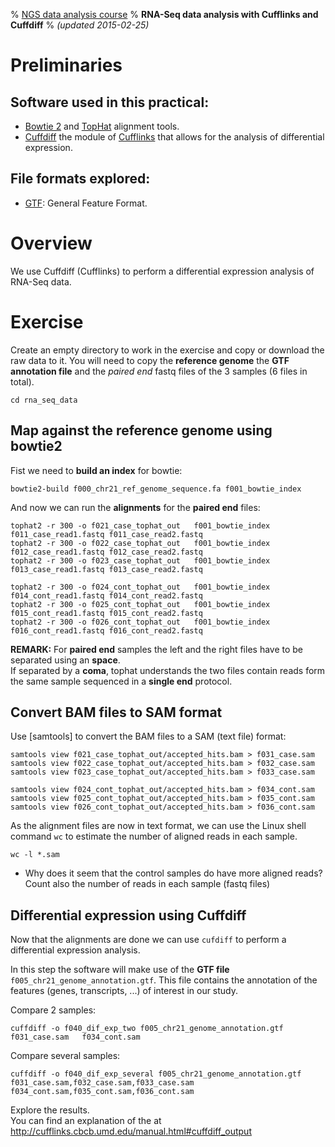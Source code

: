 % [NGS data analysis course](http://www.ngscourse.org)
% __RNA-Seq data analysis with Cufflinks and Cuffdiff__
% _(updated 2015-02-25)_

<!-- COMMON LINKS HERE -->


Preliminaries
================================================================================


Software used in this practical:
--------------------------------

- [Bowtie 2](http://bowtie-bio.sourceforge.net/bowtie2/index.shtml) and [TopHat](http://ccb.jhu.edu/software/tophat/index.shtml) alignment tools.
- [Cuffdiff](http://cufflinks.cbcb.umd.edu/manual.html#cuffdiff) the module of [Cufflinks](http://cufflinks.cbcb.umd.edu/index.html) that allows for the analysis of differential expression.


File formats explored:
----------------------

- [GTF](http://www.ensembl.org/info/website/upload/gff.html): General Feature Format.


Overview
================================================================================

We use Cuffdiff (Cufflinks) to perform a differential expression analysis of RNA-Seq data.



Exercise
================================================================================

<!-- new and clean data directory in the sandbox
    rm -r                                           ../../../../sandbox/rna_seq/
    cp -r ../../../../ngs_course_materials/rna_seq/ ../../../../sandbox/rna_seq/
    cp    ../../../../ngs_course_materials/f000_chr21_ref_genome_sequence.fa ../../../../sandbox/rna_seq/
	cp    ../../../../ngs_course_materials/f005_chr21_genome_annotation.gtf  ../../../../sandbox/rna_seq/
    cd    ../../../../sandbox/rna_seq/
-->


Create an empty directory to work in the exercise and copy or download the raw data to it.
You will need to copy the __reference genome__ the __GTF annotation file__ and the _paired end_ fastq files of the 3 samples (6 files in total).

    cd rna_seq_data



Map against the reference genome using bowtie2
--------------------------------------------------------------------------------

Fist we need to __build an index__ for bowtie:

    bowtie2-build f000_chr21_ref_genome_sequence.fa f001_bowtie_index


And now we can run the __alignments__ for the __paired end__ files:

	tophat2 -r 300 -o f021_case_tophat_out   f001_bowtie_index   f011_case_read1.fastq f011_case_read2.fastq
	tophat2 -r 300 -o f022_case_tophat_out   f001_bowtie_index   f012_case_read1.fastq f012_case_read2.fastq
	tophat2 -r 300 -o f023_case_tophat_out   f001_bowtie_index   f013_case_read1.fastq f013_case_read2.fastq

	tophat2 -r 300 -o f024_cont_tophat_out   f001_bowtie_index   f014_cont_read1.fastq f014_cont_read2.fastq
	tophat2 -r 300 -o f025_cont_tophat_out   f001_bowtie_index   f015_cont_read1.fastq f015_cont_read2.fastq
	tophat2 -r 300 -o f026_cont_tophat_out   f001_bowtie_index   f016_cont_read1.fastq f016_cont_read2.fastq

__REMARK:__ For __paired end__ samples the left and the right files have to be separated using an __space__.  
If separated by a __coma__, tophat understands the two files contain reads form the same sample sequenced in a __single end__ protocol.



Convert BAM files to SAM format
--------------------------------------------------------------------------------

Use [samtools] to convert the BAM files to a SAM (text file) format: 

    samtools view f021_case_tophat_out/accepted_hits.bam > f031_case.sam
	samtools view f022_case_tophat_out/accepted_hits.bam > f032_case.sam
	samtools view f023_case_tophat_out/accepted_hits.bam > f033_case.sam

    samtools view f024_cont_tophat_out/accepted_hits.bam > f034_cont.sam
	samtools view f025_cont_tophat_out/accepted_hits.bam > f035_cont.sam
	samtools view f026_cont_tophat_out/accepted_hits.bam > f036_cont.sam

<!--
this step does not seem necessary any more
-->

As the alignment files are now in text format, 
we can use the Linux shell command `wc` to estimate the number of aligned reads in each sample.

    wc -l *.sam

- Why does it seem that the control samples do have more aligned reads? 
  Count also the number of reads in each sample (fastq files)
  
<!-- 
    wc -l *.fastq
-->


Differential expression using Cuffdiff
--------------------------------------------------------------------------------

Now that the alignments are done we can use `cufdiff` to perform a differential expression analysis.

In this step the software will make use of the __GTF file__ `f005_chr21_genome_annotation.gtf`. 
This file contains the annotation of the features (genes, transcripts, ...) of interest in our study. 


Compare 2 samples:
	
    cuffdiff -o f040_dif_exp_two f005_chr21_genome_annotation.gtf   f031_case.sam   f034_cont.sam

Compare several samples:

    cuffdiff -o f040_dif_exp_several f005_chr21_genome_annotation.gtf   f031_case.sam,f032_case.sam,f033_case.sam   f034_cont.sam,f035_cont.sam,f036_cont.sam

Explore the results.  
You can find an explanation of the at <http://cufflinks.cbcb.umd.edu/manual.html#cuffdiff_output>


<!-- 

cufflinks -o g040_salida_cufflinks -G f005_chr21_genome_annotation.gtf f031_case.sam
	
cuffdiff -o f041_dif_exp_two f005_chr21_genome_annotation.gtf   f021_case_tophat_out/accepted_hits.bam   f024_cont_tophat_out/accepted_hits.bam


Understanding the results
--------------------------------------------------------------------------------

-->

